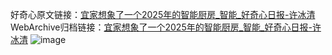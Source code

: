 好奇心原文链接：[宜家想象了一个2025年的智能厨房_智能_好奇心日报-许冰清](https://www.qdaily.com/articles/8841.html)
WebArchive归档链接：[宜家想象了一个2025年的智能厨房_智能_好奇心日报-许冰清](http://web.archive.org/web/20190623153533/https://www.qdaily.com/articles/8841.html)
![image](http://ww3.sinaimg.cn/large/007d5XDply1g3vdws7i1dj30u03074qp)